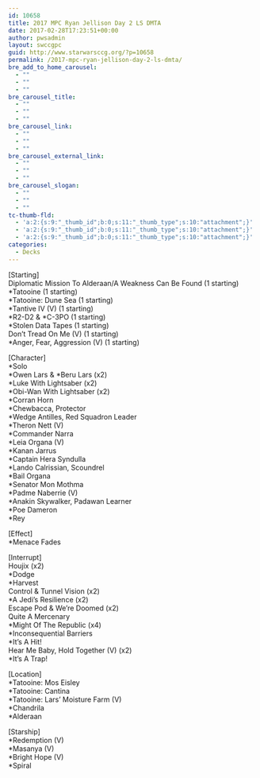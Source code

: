 ```yaml
---
id: 10658
title: 2017 MPC Ryan Jellison Day 2 LS DMTA
date: 2017-02-28T17:23:51+00:00
author: pwsadmin
layout: swccgpc
guid: http://www.starwarsccg.org/?p=10658
permalink: /2017-mpc-ryan-jellison-day-2-ls-dmta/
bre_add_to_home_carousel:
  - ""
  - ""
  - ""
bre_carousel_title:
  - ""
  - ""
  - ""
bre_carousel_link:
  - ""
  - ""
  - ""
bre_carousel_external_link:
  - ""
  - ""
  - ""
bre_carousel_slogan:
  - ""
  - ""
  - ""
tc-thumb-fld:
  - 'a:2:{s:9:"_thumb_id";b:0;s:11:"_thumb_type";s:10:"attachment";}'
  - 'a:2:{s:9:"_thumb_id";b:0;s:11:"_thumb_type";s:10:"attachment";}'
  - 'a:2:{s:9:"_thumb_id";b:0;s:11:"_thumb_type";s:10:"attachment";}'
categories:
  - Decks
---
```

[Starting]  
Diplomatic Mission To Alderaan/A Weakness Can Be Found (1 starting)  
*Tatooine (1 starting)  
*Tatooine: Dune Sea (1 starting)  
*Tantive IV (V) (1 starting)  
\*R2-D2 & \*C-3PO (1 starting)  
*Stolen Data Tapes (1 starting)  
Don&#8217;t Tread On Me (V) (1 starting)  
*Anger, Fear, Aggression (V) (1 starting)

[Character]  
*Solo  
\*Owen Lars & \*Beru Lars (x2)  
*Luke With Lightsaber (x2)  
*Obi-Wan With Lightsaber (x2)  
*Corran Horn  
*Chewbacca, Protector  
*Wedge Antilles, Red Squadron Leader  
*Theron Nett (V)  
*Commander Narra  
*Leia Organa (V)  
*Kanan Jarrus  
*Captain Hera Syndulla  
*Lando Calrissian, Scoundrel  
*Bail Organa  
*Senator Mon Mothma  
*Padme Naberrie (V)  
*Anakin Skywalker, Padawan Learner  
*Poe Dameron  
*Rey

[Effect]  
*Menace Fades

[Interrupt]  
Houjix (x2)  
*Dodge  
*Harvest  
Control & Tunnel Vision (x2)  
*A Jedi&#8217;s Resilience (x2)  
Escape Pod & We&#8217;re Doomed (x2)  
Quite A Mercenary  
*Might Of The Republic (x4)  
*Inconsequential Barriers  
*It&#8217;s A Hit!  
Hear Me Baby, Hold Together (V) (x2)  
*It&#8217;s A Trap!

[Location]  
*Tatooine: Mos Eisley  
*Tatooine: Cantina  
*Tatooine: Lars&#8217; Moisture Farm (V)  
*Chandrila  
*Alderaan

[Starship]  
*Redemption (V)  
*Masanya (V)  
*Bright Hope (V)  
*Spiral
